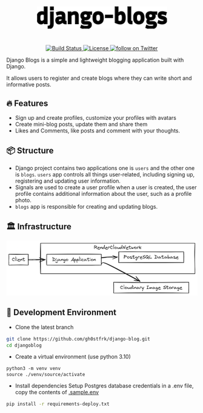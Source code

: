 <h1 align="center">
    <picture>
        <img width="343" src="screenshots/django-blogs.svg" alt="django-blogs">
    </picture>
</h1>
<p align="center">
    <br>
    <a href="https://github.com/gh0stfrk/djangoblogs/actions">
        <img src="https://github.com/gh0stfrk/djangoblogs/workflows/Django%20CI/badge.svg" alt="Build Status" />
    </a>
    <a href="https://opensource.org/licenses/BSD-3-Clause">
        <img src="https://img.shields.io/badge/license-BSD-blue.svg" alt="License" />
    </a>
    <a href="https://twitter.com/gh0stfrk">
        <img src="https://img.shields.io/twitter/follow/gh0stfrk?style=social&logo=twitter" alt="follow on Twitter">
    </a>
</p>
Django Blogs is a simple and lightweight blogging application built with Django.

It allows users to register and create blogs where they can write short and informative posts.

## 🔥 Features
- Sign up and create profiles, customize your profiles with avatars
- Create mini-blog posts, update them and share them
- Likes and Comments, like posts and comment with your thoughts.

## 📦 Structure 
- Django project contains two applications one is `users` and the other one is `blogs`.
`users` app controls all things user-related, including signing up, registering and updating user information.
- Signals are used to create a user profile when a user is created, the user profile contains additional information about the user, such as a profile photo.
- `blogs` app is responsible for creating and updating blogs.

## 🏛️ Infrastructure
![deployment](./screenshots/deployment_dig.png)

## 👷 Development Environment 
- Clone the latest branch
```bash
git clone https://github.com/gh0stfrk/django-blog.git
cd djangoblog
```
- Create a virtual environment (use python 3.10)
```
python3 -m venv venv
source ./venv/source/activate
```
- Install dependencies Setup Postgres database credentials in a .env file, copy the contents of [.sample.env](./sample.env)
```bash
pip install -r requirements-deploy.txt
```

